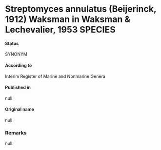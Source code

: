 # Streptomyces annulatus (Beijerinck, 1912) Waksman in Waksman & Lechevalier, 1953 SPECIES

#### Status
SYNONYM

#### According to
Interim Register of Marine and Nonmarine Genera

#### Published in
null

#### Original name
null

### Remarks
null